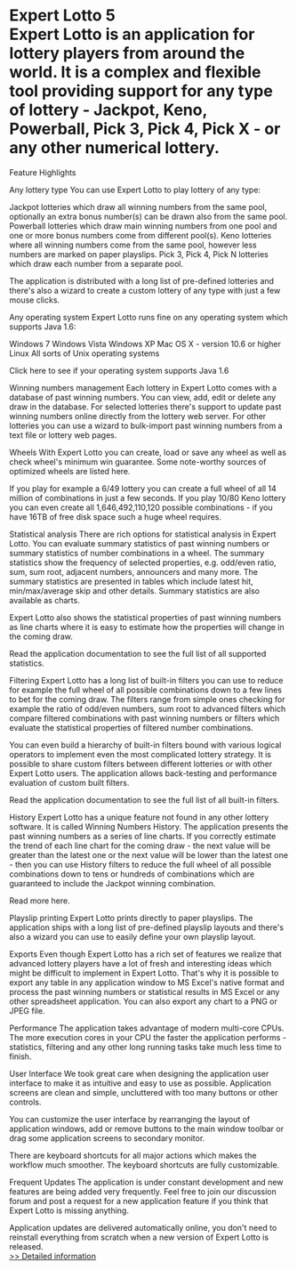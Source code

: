 # Expert Lotto 5<br />Expert Lotto is an application for lottery players from around the world. It is a complex and flexible tool providing support for any type of lottery - Jackpot, Keno, Powerball, Pick 3, Pick 4, Pick X - or any other numerical lottery.


Feature Highlights


Any lottery type
You can use Expert Lotto to play lottery of any type:

Jackpot lotteries which draw all winning numbers from the same pool, optionally an extra bonus number(s) can be drawn also from the same pool.
Powerball lotteries which draw main winning numbers from one pool and one or more bonus numbers come from different pool(s).
Keno lotteries where all winning numbers come from the same pool, however less numbers are marked on paper playslips.
Pick 3, Pick 4, Pick N lotteries which draw each number from a separate pool.

The application is distributed with a long list of pre-defined lotteries and there's also a wizard to create a custom lottery of any type with just a few mouse clicks.

Any operating system
Expert Lotto runs fine on any operating system which supports Java 1.6:

Windows 7
Windows Vista
Windows XP
Mac OS X - version 10.6 or higher
Linux
All sorts of Unix operating systems

Click here to see if your operating system supports Java 1.6

Winning numbers management
Each lottery in Expert Lotto comes with a database of past winning numbers. You can view, add, edit or delete any draw in the database. For selected lotteries there's support to update past winning numbers online directly from the lottery web server. For other lotteries you can use a wizard to bulk-import past winning numbers from a text file or lottery web pages.

Wheels
With Expert Lotto you can create, load or save any wheel as well as check wheel's minimum win guarantee. Some note-worthy sources of optimized wheels are listed here.

If you play for example a 6/49 lottery you can create a full wheel of all 14 million of combinations in just a few seconds. If you play 10/80 Keno lottery you can even create all 1,646,492,110,120 possible combinations - if you have 16TB of free disk space such a huge wheel requires.

Statistical analysis
There are rich options for statistical analysis in Expert Lotto. You can evaluate summary statistics of past winning numbers or summary statistics of number combinations in a wheel. The summary statistics show the frequency of selected properties, e.g. odd/even ratio, sum, sum root, adjacent numbers, announcers and many more. The summary statistics are presented in tables which include latest hit, min/max/average skip and other details. Summary statistics are also available as charts.

Expert Lotto also shows the statistical properties of past winning numbers as line charts where it is easy to estimate how the properties will change in the coming draw.

Read the application documentation to see the full list of all supported statistics.

Filtering
Expert Lotto has a long list of built-in filters you can use to reduce for example the full wheel of all possible combinations down to a few lines to bet for the coming draw. The filters range from simple ones checking for example the ratio of odd/even numbers, sum root to advanced filters which compare filtered combinations with past winning numbers or filters which evaluate the statistical properties of filtered number combinations.

You can even build a hierarchy of built-in filters bound with various logical operators to implement even the most complicated lottery strategy. It is possible to share custom filters between different lotteries or with other Expert Lotto users. The application allows back-testing and performance evaluation of custom built filters.

Read the application documentation to see the full list of all built-in filters.

History
Expert Lotto has a unique feature not found in any other lottery software. It is called Winning Numbers History. The application presents the past winning numbers as a series of line charts. If you correctly estimate the trend of each line chart for the coming draw - the next value will be greater than the latest one or the next value will be lower than the latest one - then you can use History filters to reduce the full wheel of all possible combinations down to tens or hundreds of combinations which are guaranteed to include the Jackpot winning combination.

Read more here.

Playslip printing
Expert Lotto prints directly to paper playslips. The application ships with a long list of pre-defined playslip layouts and there's also a wizard you can use to easily define your own playslip layout.

Exports
Even though Expert Lotto has a rich set of features we realize that advanced lottery players have a lot of fresh and interesting ideas which might be difficult to implement in Expert Lotto. That's why it is possible to export any table in any application window to MS Excel's native format and process the past winning numbers or statistical results in MS Excel or any other spreadsheet application. You can also export any chart to a PNG or JPEG file.

Performance
The application takes advantage of modern multi-core CPUs. The more execution cores in your CPU the faster the application performs - statistics, filtering and any other long running tasks take much less time to finish.

User Interface
We took great care when designing the application user interface to make it as intuitive and easy to use as possible. Application screens are clean and simple, uncluttered with too many buttons or other controls.

You can customize the user interface by rearranging the layout of application windows, add or remove buttons to the main window toolbar or drag some application screens to secondary monitor.

There are keyboard shortcuts for all major actions which makes the workflow much smoother. The keyboard shortcuts are fully customizable.

Frequent Updates
The application is under constant development and new features are being added very frequently. Feel free to join our discussion forum and post a request for a new application feature if you think that Expert Lotto is missing anything.

Application updates are delivered automatically online, you don't need to reinstall everything from scratch when a new version of Expert Lotto is released.<br />[>> Detailed information](https://secure.shareit.com/shareit/product.html?productid=300434807&affiliateid=200057808)